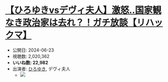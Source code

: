 # [【ひろゆきvsデヴィ夫人】激怒‥国家観なき政治家は去れ？！ガチ放談【リハックマ】](https://www.youtube.com/watch?v=XJbgK1m8j2Q)
-   公開日: 2024-06-23
-   視聴数: 2,020,362
-   **いいね数: 22,982**
-   出演者: [ひろゆき](/rehacq_fan/people/ひろゆき "wikilink"), デヴィ夫人
    - [![](https://img.youtube.com/vi/XJbgK1m8j2Q/hqdefault.jpg)](https://www.youtube.com/watch?v=XJbgK1m8j2Q)
